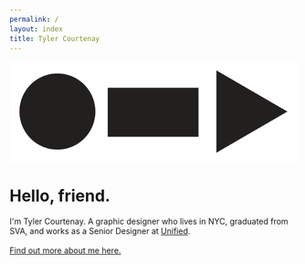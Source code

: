```yaml
---
permalink: /
layout: index
title: Tyler Courtenay
---
```


<div class="index">
  <div class="container">
    <div class="grid-x grid-margin-x">
      <div class="cell medium-6 large-4">
        <img src="../assets/img/logo.png" alt="">
        <h1>Hello, friend.</h1>
        <p>I'm Tyler Courtenay. A graphic designer who lives in NYC, graduated from SVA, and works as a Senior Designer at <a href="https://unified.com">Unified</a>. <br><br><a href="https://dribbble.com/tylercourtenay">Find out more about me here.</a></p>
      </div>
      <div class="picture-rotation">
        <div class="background-image toggle-image first-image show"></div>
        <div class="background-image toggle-image second-image"></div>
        <div class="background-image toggle-image third-image"></div>
      </div>
    </div>
  </div>
</div>
